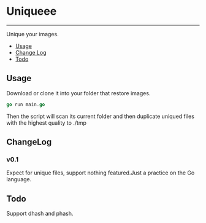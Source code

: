 # Uniqueee

---

Unique your images.

* [Usage](#usage)   
* [Change Log](#changelog)  
* [Todo](#todo)

## Usage

Download or clone it into your folder that restore images.

```go
go run main.go
```

Then the script will scan its current folder and then duplicate uniqued files with the highest quality to ./tmp

## ChangeLog

### v0.1

Expect for unique files, support nothing featured.Just a practice on the Go language.

## Todo

Support $\text{dhash}$ and $\text{phash}$.